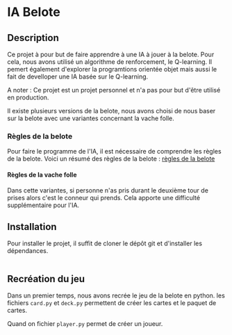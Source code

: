 # IA Belote

## Description

Ce projet à pour but de faire apprendre à une IA à jouer à la belote. Pour cela, nous avons utilisé un algorithme de renforcement, le Q-learning.
Il pemert également d'explorer la programtions orientée objet mais aussi le fait de develloper une IA basée sur le Q-learning.

A noter : Ce projet est un projet personnel et n'a pas pour but d'être utilisé en production.

Il existe plusieurs versions de la belote, nous avons choisi de nous baser sur la belote avec une variantes concernant la vache folle.

### Règles de la belote
Pour faire le programme de l'IA, il est nécessaire de comprendre les règles de la belote. Voici un résumé des règles de la belote :
[règles de la belote](https://www.ffbelote.org/regles-officielle-belote/)

#### Règles de la vache folle

Dans cette variantes, si personne n'as pris durant le deuxième tour de prises alors c'est le conneur qui prends.
Cela apporte une difficulté supplémentaire pour l'IA.

## Installation

Pour installer le projet, il suffit de cloner le dépôt git et d'installer les dépendances.

```bash

```

## Recréation du jeu

Dans un premier temps, nous avons recrée le jeu de la belote en python.
les fichiers `card.py` et `deck.py` permettent de créer les cartes et le paquet de cartes.

Quand on fichier `player.py` permet de créer un joueur.